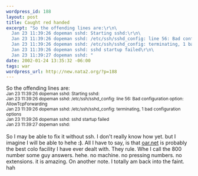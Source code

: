```yaml
--- 
wordpress_id: 188
layout: post
title: Caught red handed
excerpt: "So the offending lines are:\r\n\
  Jan 23 11:39:26 dopeman sshd: Starting sshd:\r\n\
  Jan 23 11:39:26 dopeman sshd: /etc/ssh/sshd_config: line 56: Bad configuration option: AllowTcpForwarding\r\n\
  Jan 23 11:39:26 dopeman sshd: /etc/ssh/sshd_config: terminating, 1 bad configuration options\r\n\
  Jan 23 11:39:26 dopeman sshd: sshd startup failed\r\n\
  Jan 23 11:39:27 dopeman sshd: "
date: 2002-01-24 13:35:32 -06:00
tags: war
wordpress_url: http://new.nata2.org/?p=188
---
```

So the offending lines are:<br/>
<small>Jan 23 11:39:26 dopeman sshd: Starting sshd:<br/>
Jan 23 11:39:26 dopeman sshd: /etc/ssh/sshd_config: line 56: Bad configuration option: AllowTcpForwarding<br/>
Jan 23 11:39:26 dopeman sshd: /etc/ssh/sshd_config: terminating, 1 bad configuration options<br/>
Jan 23 11:39:26 dopeman sshd: sshd startup failed<br/>
Jan 23 11:39:27 dopeman sshd: <br/></small>
<br/>
So I may be able to fix it without ssh. I don't really know how yet. but I imagine I will be able to hehe <b>:)</b>. All I have to say, is that <a href="http://www.oar.net">oar.net</a> is probably the best colo facility I have ever dealt with. They rule. Whe I call the 800 number some guy answers. hehe. no machine. no pressing numbers. no extensions. it is amazing. On another note. I totally am back into the faint. hah
